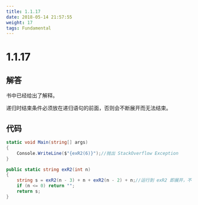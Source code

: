 ```yaml
---
title: 1.1.17
date: 2018-05-14 21:57:55
weight: 17
tags: Fundamental
---
```


# 1.1.17


## 解答

书中已经给出了解释。

递归时结束条件必须放在递归语句的前面，否则会不断展开而无法结束。

## 代码

```csharp
static void Main(string[] args)
{
    Console.WriteLine($"{exR2(6)}");//抛出 StackOverflow Exception
}

public static string exR2(int n)
{
    string s = exR2(n - 3) + n + exR2(n - 2) + n;//运行到 exR2 即展开，不会再运行下一句
    if (n <= 0) return "";
    return s;
}
```

